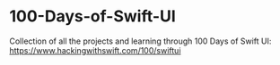 # 100-Days-of-Swift-UI
Collection of all the projects and learning through 100 Days of Swift UI: https://www.hackingwithswift.com/100/swiftui
